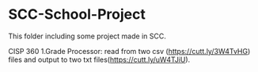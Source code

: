 # SCC-School-Project
This folder including some project made in SCC.

CISP 360
  1.Grade Processor:
      read from two csv (https://cutt.ly/3W4TvHG) files and output to two txt files(https://cutt.ly/uW4TJiU).
     
